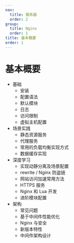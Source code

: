 ```yaml
---
nav:
  title: 服务器
  order: 2
group:
  title: Nginx
  order: 1
title: 基本概要
order: 1
---
```


# 基本概要

- 基础
  - 安装
  - 配置语法
  - 默认模块
  - 日志
  - 访问限制
  - 虚拟主机配置
- 场景实践
  - 静态资源服务
  - 代理服务
  - 常用的负载均衡实现方式
  - 数据缓存实现
- 深度学习
  - 实现动静分离及场景配置
  - rewrite / Nginx 防盗链
  - 网站访问加速常用方法
  - HTTPS 服务
  - Nginx 和 Lua 开发
  - 进阶模块配置
- 架构
  - 常见问题
  - 基于中间件性能优化
  - Nginx 与安全
  - 新版本特性
  - 中间件架构设计
